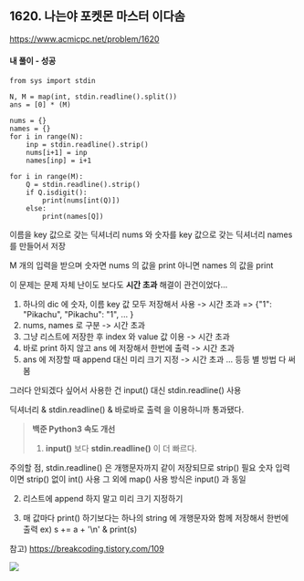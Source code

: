 ## 1620. 나는야 포켓몬 마스터 이다솜
https://www.acmicpc.net/problem/1620

#### 내 풀이 - 성공
```
from sys import stdin

N, M = map(int, stdin.readline().split())
ans = [0] * (M)

nums = {}
names = {}
for i in range(N):
    inp = stdin.readline().strip()
    nums[i+1] = inp
    names[inp] = i+1

for i in range(M):
    Q = stdin.readline().strip()
    if Q.isdigit():
        print(nums[int(Q)])
    else:
        print(names[Q])
```
이름을 key 값으로 갖는 딕셔너리 nums 와
숫자를 key 값으로 갖는 딕셔너리 names 를 만들어서 저장

M 개의 입력을 받으며 숫자면 nums 의 값을 print
아니면 names 의 값을 print

이 문제는 문제 자체 난이도 보다도 **시간 초과** 해결이 관건이었다...

1. 하나의 dic 에 숫자, 이름 key 값 모두 저장해서 사용 -> 시간 초과
=> {"1": "Pikachu", "Pikachu": "1", ... }
2. nums, names 로 구분 -> 시간 초과
3. 그냥 리스트에 저장한 후 index 와 value 값 이용 -> 시간 초과
4. 바로 print 하지 않고 ans 에 저장해서 한번에 출력 -> 시간 초과
5. ans 에 저장할 때 append 대신 미리 크기 지정 -> 시간 초과
... 등등 별 방법 다 써봄

그러다 안되겠다 싶어서 사용한 건 input() 대신 stdin.readline() 사용

딕셔너리 & stdin.readline() & 바로바로 출력 을 이용하니까 통과됐다.

> **백준 Python3 속도 개선**
>
> 1. **input()** 보다 **stdin.readline()** 이 더 빠르다.
>
주의할 점, stdin.readline() 은 개행문자까지 같이 저장되므로 strip() 필요
숫자 입력이면 strip() 없이 int() 사용
그 외에 map() 사용 방식은 input() 과 동일
>
2. 리스트에 append 하지 말고 미리 크기 지정하기
>
>
3. 매 값마다 print() 하기보다는 하나의 string 에 개행문자와 함께 저장해서 한번에 출력
ex) s += a + '\n' & print(s)
>
참고) https://breakcoding.tistory.com/109

![](https://images.velog.io/images/jsh5408/post/2cbd125b-d012-4423-905b-9c5d5dd49203/image.png)
